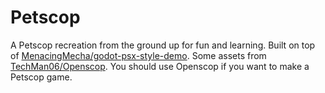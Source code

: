 # Petscop
A Petscop recreation from the ground up for fun and learning.
Built on top of [MenacingMecha/godot-psx-style-demo](https://github.com/MenacingMecha/godot-psx-style-demo).
Some assets from [TechMan06/Openscop](https://github.com/TechMan06/Openscop/tree/main). You should use Openscop if you want to make a Petscop game.
